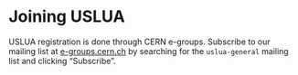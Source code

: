 # Joining USLUA

USLUA registration is done through CERN e-groups. Subscribe to our mailing list at [e-groups.cern.ch](https://e-groups.cern.ch/e-groups/) by searching for the `uslua-general` mailing list and clicking “Subscribe”.
